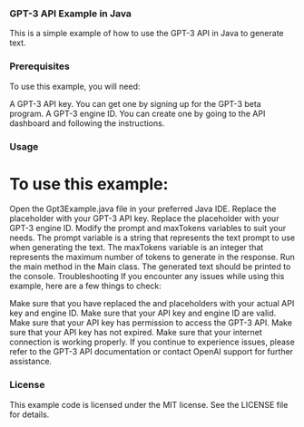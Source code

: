 ### GPT-3 API Example in Java
This is a simple example of how to use the GPT-3 API in Java to generate text.

### Prerequisites
To use this example, you will need:

A GPT-3 API key. You can get one by signing up for the GPT-3 beta program.
A GPT-3 engine ID. You can create one by going to the API dashboard and following the instructions.
### Usage
# To use this example:

Open the Gpt3Example.java file in your preferred Java IDE.
Replace the <your-api-key> placeholder with your GPT-3 API key.
Replace the <your-engine-id> placeholder with your GPT-3 engine ID.
Modify the prompt and maxTokens variables to suit your needs.
The prompt variable is a string that represents the text prompt to use when generating the text.
The maxTokens variable is an integer that represents the maximum number of tokens to generate in the response.
Run the main method in the Main class.
The generated text should be printed to the console.
Troubleshooting
If you encounter any issues while using this example, here are a few things to check:

Make sure that you have replaced the <your-api-key> and <your-engine-id> placeholders with your actual API key and engine ID.
Make sure that your API key and engine ID are valid.
Make sure that your API key has permission to access the GPT-3 API.
Make sure that your API key has not expired.
Make sure that your internet connection is working properly.
If you continue to experience issues, please refer to the GPT-3 API documentation or contact OpenAI support for further assistance.

### License
This example code is licensed under the MIT license. See the LICENSE file for details.
